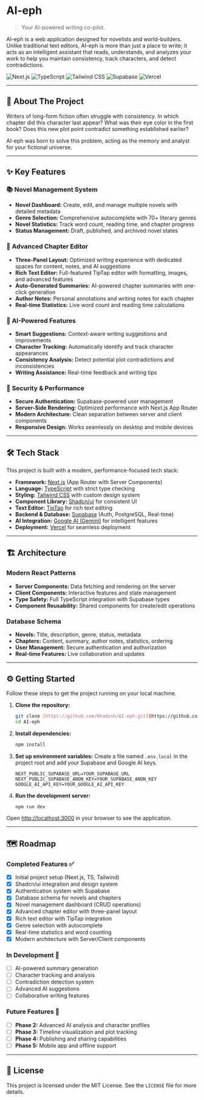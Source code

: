 # AI-eph

> Your AI-powered writing co-pilot.

AI-eph is a web application designed for novelists and world-builders. Unlike traditional text editors, AI-eph is more than just a place to write; it acts as an intelligent assistant that reads, understands, and analyzes your work to help you maintain consistency, track characters, and detect contradictions.

![Next.js](https://img.shields.io/badge/Next.js-000000?style=for-the-badge&logo=nextdotjs&logoColor=white)
![TypeScript](https://img.shields.io/badge/TypeScript-3178C6?style=for-the-badge&logo=typescript&logoColor=white)
![Tailwind CSS](https://img.shields.io/badge/Tailwind_CSS-06B6D4?style=for-the-badge&logo=tailwindcss&logoColor=white)
![Supabase](https://img.shields.io/badge/Supabase-3ECF8E?style=for-the-badge&logo=supabase&logoColor=white)
![Vercel](https://img.shields.io/badge/Vercel-000000?style=for-the-badge&logo=vercel&logoColor=white)

---

## 🚀 About The Project

Writers of long-form fiction often struggle with consistency. In which chapter did this character last appear? What was their eye color in the first book? Does this new plot point contradict something established earlier?

AI-eph was born to solve this problem, acting as the memory and analyst for your fictional universe.

---

## ✨ Key Features

### 📚 **Novel Management System**
* **Novel Dashboard:** Create, edit, and manage multiple novels with detailed metadata
* **Genre Selection:** Comprehensive autocomplete with 70+ literary genres
* **Novel Statistics:** Track word count, reading time, and chapter progress
* **Status Management:** Draft, published, and archived novel states

### 📖 **Advanced Chapter Editor**
* **Three-Panel Layout:** Optimized writing experience with dedicated spaces for content, notes, and AI suggestions
* **Rich Text Editor:** Full-featured TipTap editor with formatting, images, and advanced features
* **Auto-Generated Summaries:** AI-powered chapter summaries with one-click generation
* **Author Notes:** Personal annotations and writing notes for each chapter
* **Real-time Statistics:** Live word count and reading time calculations

### 🤖 **AI-Powered Features**
* **Smart Suggestions:** Context-aware writing suggestions and improvements
* **Character Tracking:** Automatically identify and track character appearances
* **Consistency Analysis:** Detect potential plot contradictions and inconsistencies
* **Writing Assistance:** Real-time feedback and writing tips

### 🔐 **Security & Performance**
* **Secure Authentication:** Supabase-powered user management
* **Server-Side Rendering:** Optimized performance with Next.js App Router
* **Modern Architecture:** Clean separation between server and client components
* **Responsive Design:** Works seamlessly on desktop and mobile devices

---

## 🛠️ Tech Stack

This project is built with a modern, performance-focused tech stack:

* **Framework:** [Next.js](https://nextjs.org/) (App Router with Server Components)
* **Language:** [TypeScript](https://www.typescriptlang.org/) with strict type checking
* **Styling:** [Tailwind CSS](https://tailwindcss.com/) with custom design system
* **Component Library:** [Shadcn/ui](https://ui.shadcn.com/) for consistent UI
* **Text Editor:** [TipTap](https://tiptap.dev/) for rich text editing
* **Backend & Database:** [Supabase](https://supabase.com/) (Auth, PostgreSQL, Real-time)
* **AI Integration:** [Google AI (Gemini)](https://ai.google.dev/) for intelligent features
* **Deployment:** [Vercel](https://vercel.com/) for seamless deployment

---

## 🏗️ Architecture

### **Modern React Patterns**
* **Server Components:** Data fetching and rendering on the server
* **Client Components:** Interactive features and state management
* **Type Safety:** Full TypeScript integration with Supabase types
* **Component Reusability:** Shared components for create/edit operations

### **Database Schema**
* **Novels:** Title, description, genre, status, metadata
* **Chapters:** Content, summary, author notes, statistics, ordering
* **User Management:** Secure authentication and authorization
* **Real-time Features:** Live collaboration and updates

---

## ⚙️ Getting Started

Follow these steps to get the project running on your local machine.

1.  **Clone the repository:**
    ```bash
    git clone [https://github.com/Khadosh/AI-eph.git](https://github.com/Khadosh/AI-eph.git)
    cd AI-eph
    ```

2.  **Install dependencies:**
    ```bash
    npm install
    ```

3.  **Set up environment variables:**
    Create a file named `.env.local` in the project root and add your Supabase and Google AI keys.
    ```
    NEXT_PUBLIC_SUPABASE_URL=YOUR_SUPABASE_URL
    NEXT_PUBLIC_SUPABASE_ANON_KEY=YOUR_SUPABASE_ANON_KEY
    GOOGLE_AI_API_KEY=YOUR_GOOGLE_AI_API_KEY
    ```

4.  **Run the development server:**
    ```bash
    npm run dev
    ```

Open [http://localhost:3000](http://localhost:3000) in your browser to see the application.

---

## 🗺️ Roadmap

### **Completed Features** ✅
* [x] Initial project setup (Next.js, TS, Tailwind)
* [x] Shadcn/ui integration and design system
* [x] Authentication system with Supabase
* [x] Database schema for novels and chapters
* [x] Novel management dashboard (CRUD operations)
* [x] Advanced chapter editor with three-panel layout
* [x] Rich text editor with TipTap integration
* [x] Genre selection with autocomplete
* [x] Real-time statistics and word counting
* [x] Modern architecture with Server/Client components

### **In Development** 🚧
* [ ] AI-powered summary generation
* [ ] Character tracking and analysis
* [ ] Contradiction detection system
* [ ] Advanced AI suggestions
* [ ] Collaborative writing features

### **Future Features** 🔮
* [ ] **Phase 2:** Advanced AI analysis and character profiles
* [ ] **Phase 3:** Timeline visualization and plot tracking
* [ ] **Phase 4:** Publishing and sharing capabilities
* [ ] **Phase 5:** Mobile app and offline support

---

## 📜 License

This project is licensed under the MIT License. See the `LICENSE` file for more details.